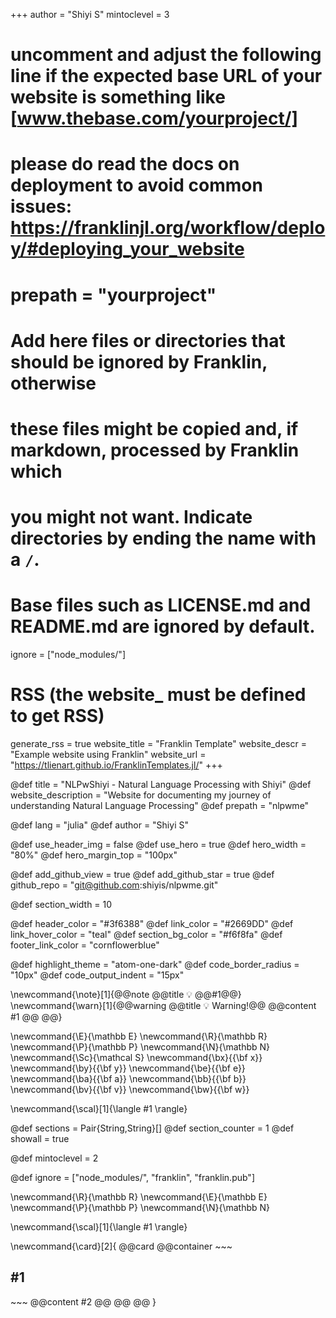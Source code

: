 <!--
Add here global page variables to use throughout your website.
-->

+++
author = "Shiyi S"
mintoclevel = 3

# uncomment and adjust the following line if the expected base URL of your website is something like [www.thebase.com/yourproject/]

# please do read the docs on deployment to avoid common issues: https://franklinjl.org/workflow/deploy/#deploying_your_website

# prepath = "yourproject"

# Add here files or directories that should be ignored by Franklin, otherwise

# these files might be copied and, if markdown, processed by Franklin which

# you might not want. Indicate directories by ending the name with a `/`.

# Base files such as LICENSE.md and README.md are ignored by default.

ignore = ["node_modules/"]

# RSS (the website_ must be defined to get RSS)

generate_rss = true
website_title = "Franklin Template"
website_descr = "Example website using Franklin"
website_url   = "https://tlienart.github.io/FranklinTemplates.jl/"
+++

@def title = "NLPwShiyi - Natural Language Processing with Shiyi"
@def website_description = "Website for documenting my journey of understanding Natural Language Processing"
@def prepath = "nlpwme"

<!-- @def website_url   = "https://dataflowr.github.io/mydocs/" -->

@def lang = "julia"
@def author = "Shiyi S"

<!-- HEADER SPECS
  NOTE:
  - use_header_img:     to use an image as background for the header
  - header_img_path:    either a path to an asset or a SVG like here. Note that
                        the path must be CSS-compatible.
  - header_img_style:   additional styling, for instance whether to repeat
                        or not. For a SVG pattern, use repeat, otherwise use
                        no-repeat.
  - header_margin_top:  vertical margin above the header, if <= 55px there will
                        be no white space, if >= 60 px, there will be white
                        space between the navbar and the header. (Ideally
                        don't pick a value between the two as the exact
                        look is browser dependent). When use_hero = true,
                        hero_margin_top is used instead.

  - use_hero:           if false, main bar stretches from left to right
                        otherwise boxed
  - hero_width:         width of the hero, for instance 80% will mean the
                        hero will stretch over 80% of the width of the page.
  - hero_margin_top     used instead of header_margin_top if use_hero is true

  - add_github_view:    whether to add a "View on GitHub" button in header
  - add_github_star:    whether to add a "Star this package" button in header
  - github_repo:        path to the GitHub repo for the GitHub button
-->

@def use_header_img     = false
@def use_hero           = true
@def hero_width         = "80%"
@def hero_margin_top    = "100px"

@def add_github_view  = true
@def add_github_star  = true
@def github_repo      = "git@github.com:shiyis/nlpwme.git"

<!-- SECTION LAYOUT
NOTE:
  - section_width:  integer number to control the default width of sections
                    you can also set it for individual sections by specifying
                    the width argument: `\begin{:section, ..., width=10}`.
-->

@def section_width = 10

<!-- COLOR PALETTE
You can use Hex, RGB or SVG color names; these tools are useful to choose:
  - color wheel: https://developer.mozilla.org/en-US/docs/Web/CSS/CSS_Colors/Color_picker_tool
  - color names: https://developer.mozilla.org/en-US/docs/Web/CSS/color_value

NOTE:
  - header_color:      background color of the header
  - link_color:        color of links
  - link_hover_color:  color of links when hovered
  - section_bg_color:  background color of "secondary" sections to help
                       visually separate between sections.
  - footer_link_color: color of links in the footer
-->

@def header_color       = "#3f6388"
@def link_color         = "#2669DD"
@def link_hover_color   = "teal"
@def section_bg_color   = "#f6f8fa"
@def footer_link_color  = "cornflowerblue"

<!-- CODE LAYOUT
NOTE:
  - highlight_theme:    theme for the code, pick one from
                        https://highlightjs.org/static/demo/ for instance
                        "github" or "atom-one-dark"; use lower case and replace
                        spaces with `-`.
  - code_border_radius: how rounded the corners of code blocks should be
  - code_output_indent: how much left-identation to add for "output blocks"
                        (results of the evaluation of code blocks), use 0 if
                        you don't want indentation.
-->

@def highlight_theme    = "atom-one-dark"
@def code_border_radius = "10px"
@def code_output_indent = "15px"

<!-- YOUR DEFINITIONS
See franklinjl.org for more information on how to introduce your own
definitions and how they can be useful.
-->

\newcommand{\note}[1]{@@note @@title 💡 @@#1@@}
\newcommand{\warn}[1]{@@warning @@title 💡 Warning!@@ @@content #1 @@ @@}

\newcommand{\E}{\mathbb E}
\newcommand{\R}{\mathbb R}
\newcommand{\P}{\mathbb P}
\newcommand{\N}{\mathbb N}
\newcommand{\Sc}{\mathcal S}
\newcommand{\bx}{{\bf x}}
\newcommand{\by}{{\bf y}}
\newcommand{\be}{{\bf e}}
\newcommand{\ba}{{\bf a}}
\newcommand{\bb}{{\bf b}}
\newcommand{\bv}{{\bf v}}
\newcommand{\bw}{{\bf w}}

<!--
Add here global latex commands to use throughout your pages.
-->

\newcommand{\scal}[1]{\langle #1 \rangle}

<!-- INTERNAL DEFINITIONS =====================================================
===============================================================================
These definitions are important for the good functioning of some of the
commands that are defined and used in PkgPage.jl
-->

@def sections        = Pair{String,String}[]
@def section_counter = 1
@def showall         = true

@def mintoclevel = 2

<!--
Add here files or directories that should be ignored by Franklin, otherwise
these files might be copied and, if markdown, processed by Franklin which
you might not want. Indicate directories by ending the name with a `/`.
-->

@def ignore = ["node_modules/", "franklin", "franklin.pub"]

<!--
Add here global latex commands to use throughout your
pages. It can be math commands but does not need to be.
For instance:
* \newcommand{\phrase}{This is a long phrase to copy.}
-->

\newcommand{\R}{\mathbb R}
\newcommand{\E}{\mathbb E}
\newcommand{\P}{\mathbb P}
\newcommand{\N}{\mathbb N}

\newcommand{\scal}[1]{\langle #1 \rangle}
<!-- \newcommand{\blurb}[1]{~~~<p style="font-size: 1.05em; color: #333; line-height:1.5em"> #1 </p>~~~} -->

<!-- \newcommand{\youtube}[1]{~~~<iframe width="1020" height="574" src="https://www.youtube.com/embed/~~~#1~~~" frameborder="0" allow="accelerometer; autoplay; encrypted-media; gyroscope; picture-in-picture" allowfullscreen></iframe>~~~} -->

\newcommand{\card}[2]{
  @@card
    @@container
      ~~~
      <h2> #1 </h2>
      ~~~
      @@content #2 @@
    @@
  @@
}
